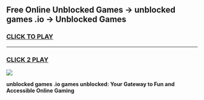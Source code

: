 
## Free Online Unblocked Games → unblocked games .io → Unblocked Games
<h3>
<a href="https://premium.freeplayer.one?title=unblocked_games_.io&ref=21F">CLICK TO PLAY</a></h3>
<hr>

<h3>
<a href="https://premium.freeplayer.one?title=unblocked_games_.io&ref=21F">CLICK 2 PLAY</a>
  
</h3>

<a href="https://premium.freeplayer.one?title=unblocked_games_.io&ref=21F/"><img src="https://clearcache.store/games.png"></a>


**unblocked games .io games unblocked: Your Gateway to Fun and Accessible Online Gaming**
